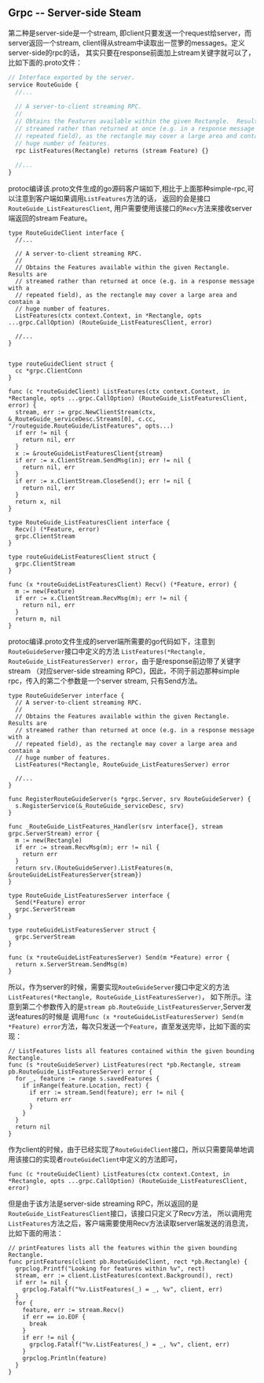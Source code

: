 ## Grpc -- Server-side Steam 
第二种是server-side是一个stream, 即client只要发送一个request给server，而server返回一个stream, 
client得从stream中读取出一笸箩的messages。定义server-side的rpc的话，
其实只要在response前面加上stream关键字就可以了，比如下面的.proto文件：
```protobuf
// Interface exported by the server.
service RouteGuide {
  //...
  
  // A server-to-client streaming RPC.
  //
  // Obtains the Features available within the given Rectangle.  Results are
  // streamed rather than returned at once (e.g. in a response message with a
  // repeated field), as the rectangle may cover a large area and contain a
  // huge number of features.
  rpc ListFeatures(Rectangle) returns (stream Feature) {}
  
  //...
}
```


protoc编译该.proto文件生成的go源码客户端如下,相比于上面那种simple-rpc,可以注意到客户端如果调用`ListFeatures`方法的话，
返回的会是接口`RouteGuide_ListFeaturesClient`, 用户需要使用该接口的`Recv`方法来接收server端返回的stream Feature。

```golang
type RouteGuideClient interface {
  //...

  // A server-to-client streaming RPC.
  //
  // Obtains the Features available within the given Rectangle.  Results are
  // streamed rather than returned at once (e.g. in a response message with a
  // repeated field), as the rectangle may cover a large area and contain a
  // huge number of features.
  ListFeatures(ctx context.Context, in *Rectangle, opts ...grpc.CallOption) (RouteGuide_ListFeaturesClient, error)

  //...
}


type routeGuideClient struct {
  cc *grpc.ClientConn
}

func (c *routeGuideClient) ListFeatures(ctx context.Context, in *Rectangle, opts ...grpc.CallOption) (RouteGuide_ListFeaturesClient, error) {
  stream, err := grpc.NewClientStream(ctx, &_RouteGuide_serviceDesc.Streams[0], c.cc, "/routeguide.RouteGuide/ListFeatures", opts...)
  if err != nil {
    return nil, err
  }
  x := &routeGuideListFeaturesClient{stream}
  if err := x.ClientStream.SendMsg(in); err != nil {
    return nil, err
  }
  if err := x.ClientStream.CloseSend(); err != nil {
    return nil, err
  }
  return x, nil
}

type RouteGuide_ListFeaturesClient interface {
  Recv() (*Feature, error)
  grpc.ClientStream
}

type routeGuideListFeaturesClient struct {
  grpc.ClientStream
}

func (x *routeGuideListFeaturesClient) Recv() (*Feature, error) {
  m := new(Feature)
  if err := x.ClientStream.RecvMsg(m); err != nil {
    return nil, err
  }
  return m, nil
}
```

protoc编译.proto文件生成的server端所需要的go代码如下，注意到`RouteGuideServer`接口中定义的方法
`ListFeatures(*Rectangle, RouteGuide_ListFeaturesServer) error`，由于是response前边带了关键字stream
（对应server-side streaming RPC)，因此，不同于前边那种simple rpc，传入的第二个参数是一个server stream,
只有Send方法。
```golang
type RouteGuideServer interface {
  // A server-to-client streaming RPC.
  //
  // Obtains the Features available within the given Rectangle.  Results are
  // streamed rather than returned at once (e.g. in a response message with a
  // repeated field), as the rectangle may cover a large area and contain a
  // huge number of features.
  ListFeatures(*Rectangle, RouteGuide_ListFeaturesServer) error
  
  //...
}

func RegisterRouteGuideServer(s *grpc.Server, srv RouteGuideServer) {
  s.RegisterService(&_RouteGuide_serviceDesc, srv)
}

func _RouteGuide_ListFeatures_Handler(srv interface{}, stream grpc.ServerStream) error {
  m := new(Rectangle)
  if err := stream.RecvMsg(m); err != nil {
    return err
  }
  return srv.(RouteGuideServer).ListFeatures(m, &routeGuideListFeaturesServer{stream})
}

type RouteGuide_ListFeaturesServer interface {
  Send(*Feature) error
  grpc.ServerStream
}

type routeGuideListFeaturesServer struct {
  grpc.ServerStream
}

func (x *routeGuideListFeaturesServer) Send(m *Feature) error {
  return x.ServerStream.SendMsg(m)
}
```


所以，作为server的时候，需要实现`RouteGuideServer`接口中定义的方法 `ListFeatures(*Rectangle, RouteGuide_ListFeaturesServer)`，
如下所示。注意到第二个参数传入的是`stream pb.RouteGuide_ListFeaturesServer`,Server发送features的时候是
调用`func (x *routeGuideListFeaturesServer) Send(m *Feature) error`方法，每次只发送一个`Feature`，直至发送完毕，比如下面的实现：

```golang
// ListFeatures lists all features contained within the given bounding Rectangle.
func (s *routeGuideServer) ListFeatures(rect *pb.Rectangle, stream pb.RouteGuide_ListFeaturesServer) error {
  for _, feature := range s.savedFeatures {
    if inRange(feature.Location, rect) {
      if err := stream.Send(feature); err != nil {
        return err
      }
    }
  }
  return nil
}
```


作为client的时候，由于已经实现了`RouteGuideClient`接口，所以只需要简单地调用该接口的实现者`routeGuideClient`中定义的方法即可，
```golang
func (c *routeGuideClient) ListFeatures(ctx context.Context, in *Rectangle, opts ...grpc.CallOption) (RouteGuide_ListFeaturesClient, error)
```

但是由于该方法是server-side streaming RPC，所以返回的是`RouteGuide_ListFeaturesClient`接口，该接口只定义了Recv方法，
所以调用完`ListFeatures`方法之后，客户端需要使用Recv方法读取server端发送的消息流，比如下面的用法：
```golang
// printFeatures lists all the features within the given bounding Rectangle.
func printFeatures(client pb.RouteGuideClient, rect *pb.Rectangle) {
  grpclog.Printf("Looking for features within %v", rect)
  stream, err := client.ListFeatures(context.Background(), rect)
  if err != nil {
    grpclog.Fatalf("%v.ListFeatures(_) = _, %v", client, err)
  }
  for {
    feature, err := stream.Recv()
    if err == io.EOF {
      break
    }
    if err != nil {
      grpclog.Fatalf("%v.ListFeatures(_) = _, %v", client, err)
    }
    grpclog.Println(feature)
  }
}
```

